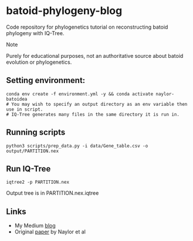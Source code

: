 # batoid-phylogeny-blog

Code repository for phylogenetics tutorial on reconstructing batoid phylogeny with IQ-Tree. 

> [!NOTE]  
> Purely for educational purposes, not an authoritative source about batoid evolution or phylogenetics.

## Setting environment:
```shell
conda env create -f environment.yml -y && conda activate naylor-batoidea
# You may wish to specify an output directory as an env variable then use in script.
# IQ-Tree generates many files in the same directory it is run in.
```
## Running scripts

```shell
python3 scripts/prep_data.py -i data/Gene_table.csv -o output/PARTITION.nex
```

## Run IQ-Tree

```shell
iqtree2 -p PARTITION.nex
```

Output tree is in PARTITION.nex.iqtree 

## Links
- My Medium [blog](https://medium.com/@ch1ru/phylogenetics-tutorial-reconstructing-batoid-phylogeny-from-dna-sequences-7b33fe70ee1b)
- Original [paper](https://www.sciencedirect.com/science/article/abs/pii/S1055790311005252) by Naylor et al

